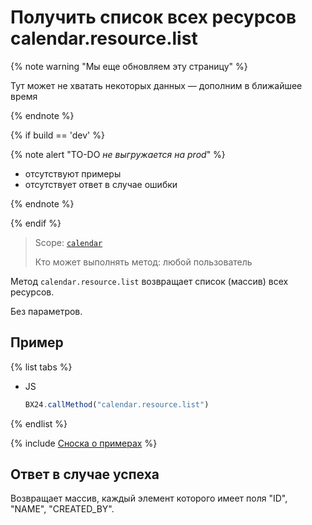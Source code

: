 # Получить список всех ресурсов calendar.resource.list

{% note warning "Мы еще обновляем эту страницу" %}

Тут может не хватать некоторых данных — дополним в ближайшее время

{% endnote %}

{% if build == 'dev' %}

{% note alert "TO-DO _не выгружается на prod_" %}

- отсутствуют примеры
- отсутствует ответ в случае ошибки

{% endnote %}

{% endif %}

> Scope: [`calendar`](../scopes/permissions.md)
>
> Кто может выполнять метод: любой пользователь

Метод `calendar.resource.list` возвращает список (массив) всех ресурсов.

Без параметров.

## Пример

{% list tabs %}

- JS

    ```js
    BX24.callMethod("calendar.resource.list")
    ```

{% endlist %}

{% include [Сноска о примерах](../../_includes/examples.md) %}

## Ответ в случае успеха

Возвращает массив, каждый элемент которого имеет поля "ID", "NAME", "CREATED_BY".